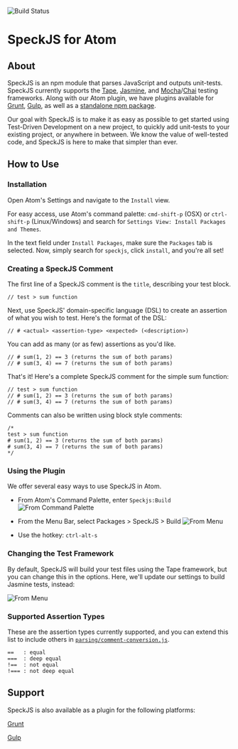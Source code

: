![Build Status](https://travis-ci.org/speckjs/atom-speckjs.svg?branch=master)

# SpeckJS for Atom

## About
SpeckJS is an npm module that parses JavaScript and outputs unit-tests. SpeckJS currently supports the [Tape](https://github.com/substack/tape), [Jasmine](https://github.com/jasmine/jasmine), and [Mocha](https://github.com/mochajs/mocha)/[Chai](https://github.com/chaijs/chai) testing frameworks. Along with our Atom plugin, we have plugins available for [Grunt](https://github.com/speckjs/grunt-speckjs), [Gulp](https://github.com/speckjs/gulp-speckjs), as well as a [standalone npm package](https://github.com/speckjs/speckjs).

Our goal with SpeckJS is to make it as easy as possible to get started using Test-Driven Development on a new project, to quickly add unit-tests to your existing project, or anywhere in between. We know the value of well-tested code, and SpeckJS is here to make that simpler than ever.

## How to Use

### Installation
Open Atom's Settings and navigate to the `Install` view.

For easy access, use Atom's command palette: `cmd-shift-p` (OSX) or `ctrl-shift-p` (Linux/Windows)
and search for `Settings View: Install Packages and Themes`.

In the text field under `Install Packages`, make sure the `Packages` tab is selected.
Now, simply search for `speckjs`, click `install`, and you're all set!

<!-- ONCE NEW TAG LINE HAS BEEN UPDATED, INSERT GIF OF "INSTALL PACKAGE" -> SEARCH "speckjs" -> CLICK INSTALL -->


### Creating a SpeckJS Comment
The first line of a SpeckJS comment is the `title`, describing your test block.
```
// test > sum function
```

Next, use SpeckJS' domain-specific language (DSL) to create an assertion of what you wish to test. Here's the format of the DSL:
```
// # <actual> <assertion-type> <expected> (<description>)
```

You can add as many (or as few) assertions as you'd like.
```
// # sum(1, 2) == 3 (returns the sum of both params)
// # sum(3, 4) == 7 (returns the sum of both params)
```

That's it! Here's a complete SpeckJS comment for the simple sum function:
```
// test > sum function
// # sum(1, 2) == 3 (returns the sum of both params)
// # sum(3, 4) == 7 (returns the sum of both params)
```

Comments can also be written using block style comments:
```
/*
test > sum function
# sum(1, 2) == 3 (returns the sum of both params)
# sum(3, 4) == 7 (returns the sum of both params)
*/
```

### Using the Plugin
We offer several easy ways to use SpeckJS in Atom.

* From Atom's Command Palette, enter `Speckjs:Build`
![From Command Palette](http://i.imgur.com/eBoLu2N.gif)

* From the Menu Bar, select Packages > SpeckJS > Build
![From Menu](http://i.imgur.com/oXt5cxB.gif)

* Use the hotkey: `ctrl-alt-s`

### Changing the Test Framework
By default, SpeckJS will build your test files using the Tape framework, but you can change this in the options.
Here, we'll update our settings to build Jasmine tests, instead:

![From Menu](http://i.imgur.com/4HoHsxn.gif)

### Supported Assertion Types
These are the assertion types currently supported, and you can extend this list to include others in [`parsing/comment-conversion.js`](https://github.com/speckjs/speckjs/blob/master/parsing/comment-conversion.js).
```
==   : equal
===  : deep equal
!==  : not equal
!=== : not deep equal
```

## Support
SpeckJS is also available as a plugin for the following platforms:

[Grunt](https://github.com/speckjs/grunt-speckjs)

[Gulp](https://github.com/speckjs/gulp-speckjs)
